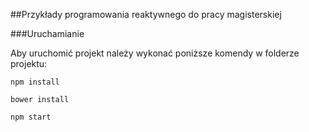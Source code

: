##Przykłady programowania reaktywnego do pracy magisterskiej

###Uruchamianie

Aby uruchomić projekt należy wykonać poniższe komendy w folderze projektu:

```npm install```

```bower install```

```npm start```